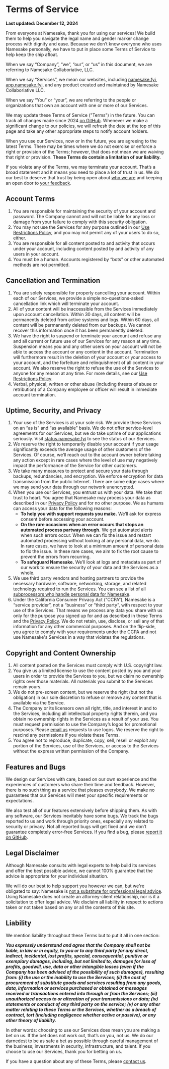 # Terms of Service

**Last updated: December 12, 2024**

From everyone at Namesake, thank you for using our services! We build them to help you navigate the legal name and gender marker change process with dignity and ease. Because we don’t know everyone who uses Namesake personally, we have to put in place some Terms of Service to help keep the ship afloat.

When we say “Company”, “we”, “our”, or “us” in this document, we are referring to Namesake Collaboriative, LLC.

When we say “Services”, we mean our websites, including [namesake.fyi](https://namesake.fyi), [app.namesake.fyi](https://app.namesake.fyi), and any product created and maintained by Namesake Collaboriative LLC.

When we say “You” or “your”, we are referring to the people or organizations that own an account with one or more of our Services.

We may update these Terms of Service ("Terms") in the future. You can track all changes made since 2024 [on GitHub](https://github.com/namesakefyi/policies/commits/main). Whenever we make a significant change to our policies, we will refresh the date at the top of this page and take any other appropriate steps to notify account holders.

When you use our Services, now or in the future, you are agreeing to the latest Terms. There may be times where we do not exercise or enforce a right or provision of the Terms; however, that does not mean we are waiving that right or provision. **These Terms do contain a limitation of our liability.**

If you violate any of the Terms, we may terminate your account. That’s a broad statement and it means you need to place a lot of trust in us. We do our best to deserve that trust by being open about [who we are](https://namesake.fyi) and keeping an open door to [your feedback](mailto:hey@namesake.fyi).

## Account Terms

1. You are responsible for maintaining the security of your account and password. The Company cannot and will not be liable for any loss or damage from your failure to comply with this security obligation.
2. You may not use the Services for any purpose outlined in our [Use Restrictions Policy](https://namesake.fyi/abuse), and you may not permit any of your users to do so, either.
3. You are responsible for all content posted to and activity that occurs under your account, including content posted by and activity of any users in your account.
4. You must be a human. Accounts registered by “bots” or other automated methods are not permitted.

## Cancellation and Termination

1. You are solely responsible for properly cancelling your account. Within each of our Services, we provide a simple no-questions-asked cancellation link which will terminate your account.
2. All of your content will be inaccessible from the Services immediately upon account cancellation. Within 30 days, all content will be permanently deleted from active systems and logs. Within 60 days, all content will be permanently deleted from our backups. We cannot recover this information once it has been permanently deleted.
3. We have the right to suspend or terminate your account and refuse any and all current or future use of our Services for any reason at any time. Suspension means you and any other users on your account will not be able to access the account or any content in the account. Termination will furthermore result in the deletion of your account or your access to your account, and the forfeiture and relinquishment of all content in your account. We also reserve the right to refuse the use of the Services to anyone for any reason at any time. For more details, see our [Use Restrictions Policy](https://namesake.fyi/abuse).
4. Verbal, physical, written or other abuse (including threats of abuse or retribution) of a Company employee or officer will result in immediate account termination.

## Uptime, Security, and Privacy

1. Your use of the Services is at your sole risk. We provide these Services on an “as is” and “as available” basis. We do not offer service-level agreements for our Services, but we do take uptime of our applications seriously. Visit [status.namesake.fyi](https://status.namesake.fyi) to see the status of our Services.
2. We reserve the right to temporarily disable your account if your usage significantly exceeds the average usage of other customers of the Services. Of course, we’ll reach out to the account owner before taking any action except in rare cases where the level of use may negatively impact the performance of the Service for other customers.
3. We take many measures to protect and secure your data through backups, redundancies, and encryption. We enforce encryption for data transmission from the public Internet. There are some edge cases where we may send your data through our network unencrypted.
4. When you use our Services, you entrust us with your data. We take that trust to heart. You agree that Namesake may process your data as described in our [Privacy Policy](https://namesake.fyi/privacy) and for no other purpose. We as humans can access your data for the following reasons:
    - **To help you with support requests you make.** We’ll ask for express consent before accessing your account.
    - **On the rare occasions when an error occurs that stops an automated process partway through.** We get automated alerts when such errors occur. When we can fix the issue and restart automated processing without looking at any personal data, we do. In rare cases, we have to look at a minimum amount of personal data to fix the issue. In these rare cases, we aim to fix the root cause to prevent the errors from recurring.
    - **To safeguard Namesake.** We’ll look at logs and metadata as part of our work to ensure the security of your data and the Services as a whole.
5. We use third party vendors and hosting partners to provide the necessary hardware, software, networking, storage, and related technology required to run the Services. You can see a list of all [subprocessors who handle personal data for Namesake](https://namesake.fyi/subprocessors).
6. Under the California Consumer Privacy Act (“CCPA”), Namesake is a “service provider”, not a “business” or “third party”, with respect to your use of the Services. That means we process any data you share with us only for the purpose you signed up for and as described in these Terms and the [Privacy Policy](https://namesake.fyi/privacy). We do not retain, use, disclose, or sell any of that information for any other commercial purposes. And on the flip-side, you agree to comply with your requirements under the CCPA and not use Namesake's Services in a way that violates the regulations.

## Copyright and Content Ownership

1. All content posted on the Services must comply with U.S. copyright law.
2. You give us a limited license to use the content posted by you and your users in order to provide the Services to you, but we claim no ownership rights over those materials. All materials you submit to the Services remain yours.
3. We do not pre-screen content, but we reserve the right (but not the obligation) in our sole discretion to refuse or remove any content that is available via the Service.
4. The Company or its licensors own all right, title, and interest in and to the Services, including all intellectual property rights therein, and you obtain no ownership rights in the Services as a result of your use. You must request permission to use the Company’s logos for promotional purposes. Please [email us](mailto:hey@namesake.fyi) requests to use logos. We reserve the right to rescind any permissions if you violate these Terms.
5. You agree not to reproduce, duplicate, copy, sell, resell or exploit any portion of the Services, use of the Services, or access to the Services without the express written permission of the Company.

## Features and Bugs

We design our Services with care, based on our own experience and the experiences of customers who share their time and feedback. However, there is no such thing as a service that pleases everybody. We make no guarantees that our Services will meet your specific requirements or expectations.

We also test all of our features extensively before shipping them. As with any software, our Services inevitably have some bugs. We track the bugs reported to us and work through priority ones, especially any related to security or privacy. Not all reported bugs will get fixed and we don’t guarantee completely error-free Services. If you find a bug, please [report it on GitHub](https://github.com/namesakefyi/namesake/issues).

## Legal Disclaimer

Although Namesake consults with legal experts to help build its services and offer the best possible advice, we cannot 100% guarantee that the advice is appropriate for your individual situation.

We will do our best to help support you however we can, but we're obligated to say: Namesake is [not a substitute for professional legal advice](https://notlegaladvice.law/). Using Namesake does not create an attorney-client relationship, nor is it a solicitation to offer legal advice. We disclaim all liability in respect to actions taken or not taken based on any or all the contents of this site.

## Liability

We mention liability throughout these Terms but to put it all in one section:

***You expressly understand and agree that the Company shall not be liable, in law or in equity, to you or to any third party for any direct, indirect, incidental, lost profits, special, consequential, punitive or exemplary damages, including, but not limited to, damages for loss of profits, goodwill, use, data or other intangible losses (even if the Company has been advised of the possibility of such damages), resulting from: (i) the use or the inability to use the Services; (ii) the cost of procurement of substitute goods and services resulting from any goods, data, information or services purchased or obtained or messages received or transactions entered into through or from the Services; (iii) unauthorized access to or alteration of your transmissions or data; (iv) statements or conduct of any third party on the service; (v) or any other matter relating to these Terms or the Services, whether as a breach of contract, tort (including negligence whether active or passive), or any other theory of liability.***

In other words: choosing to use our Services does mean you are making a bet on us. If the bet does not work out, that’s on you, not us. We do our darnedest to be as safe a bet as possible through careful management of the business; investments in security, infrastructure, and talent. If you choose to use our Services, thank you for betting on us.

If you have a question about any of these Terms, please [contact us](mailto:hey@namesake.fyi).
